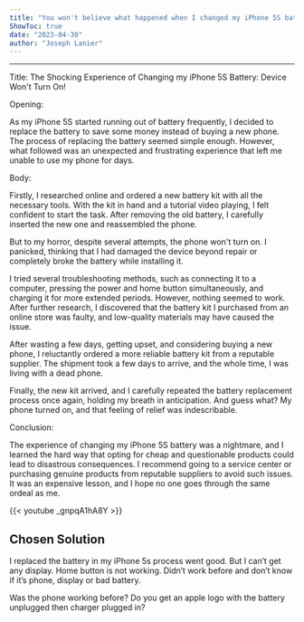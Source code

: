 ```yaml
---
title: "You won't believe what happened when I changed my iPhone 5S battery - device won't turn on!"
ShowToc: true 
date: "2023-04-30"
author: "Joseph Lanier"
---
```

*****
Title: The Shocking Experience of Changing my iPhone 5S Battery: Device Won't Turn On!

Opening:

As my iPhone 5S started running out of battery frequently, I decided to replace the battery to save some money instead of buying a new phone. The process of replacing the battery seemed simple enough. However, what followed was an unexpected and frustrating experience that left me unable to use my phone for days. 

Body:

Firstly, I researched online and ordered a new battery kit with all the necessary tools. With the kit in hand and a tutorial video playing, I felt confident to start the task. After removing the old battery, I carefully inserted the new one and reassembled the phone. 

But to my horror, despite several attempts, the phone won't turn on. I panicked, thinking that I had damaged the device beyond repair or completely broke the battery while installing it. 

I tried several troubleshooting methods, such as connecting it to a computer, pressing the power and home button simultaneously, and charging it for more extended periods. However, nothing seemed to work. After further research, I discovered that the battery kit I purchased from an online store was faulty, and low-quality materials may have caused the issue. 

After wasting a few days, getting upset, and considering buying a new phone, I reluctantly ordered a more reliable battery kit from a reputable supplier. The shipment took a few days to arrive, and the whole time, I was living with a dead phone. 

Finally, the new kit arrived, and I carefully repeated the battery replacement process once again, holding my breath in anticipation. And guess what? My phone turned on, and that feeling of relief was indescribable. 

Conclusion:

The experience of changing my iPhone 5S battery was a nightmare, and I learned the hard way that opting for cheap and questionable products could lead to disastrous consequences. I recommend going to a service center or purchasing genuine products from reputable suppliers to avoid such issues. It was an expensive lesson, and I hope no one goes through the same ordeal as me.

{{< youtube _gnpqA1hA8Y >}} 



## Chosen Solution
 I replaced the battery in my iPhone 5s process went good. But I can’t get any display.   Home button is not working. Didn’t work before and don’t know if it’s phone, display or bad battery.

 Was the phone working before? Do you get an apple logo with the battery unplugged then charger plugged in?




